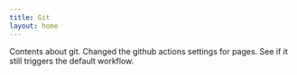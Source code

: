 ```yaml
---
title: Git
layout: home
---
```


Contents about git. Changed the github actions settings for pages. See if it still triggers the default workflow.
